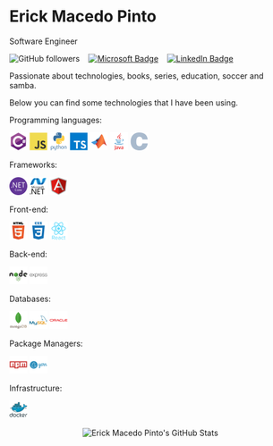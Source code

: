 # Erick Macedo Pinto

Software Engineer

![GitHub followers](https://img.shields.io/github/followers/erickmp07?label=Followers&logo=github&logoColor=white&style=flat-square)&nbsp;&nbsp;&nbsp;
[![Microsoft Badge](https://img.shields.io/badge/-erickmacedo__92@hotmail.com-0078D4?style=flat-square&logo=microsoft&logoColor=white&link=mailto:erimacedo_92@hotmail.com)](mailto:erimacedo_92@hotmail.com)&nbsp;&nbsp;&nbsp;
[![LinkedIn Badge](https://img.shields.io/badge/-Erick%20Macedo%20Pinto-0077B5?style=flat-square&logo=linkedin&logoColor=white&link=https://www.linkedin.com/in/erick-macedo-pinto/)](https://www.linkedin.com/in/erick-macedo-pinto/)

Passionate about technologies, books, series, education, soccer and samba.

Below you can find some technologies that I have been using.

Programming languages:
<p align="left">
    <img src="https://raw.githubusercontent.com/devicons/devicon/master/icons/csharp/csharp-original.svg" alt="C#" title="C#" width="32" height="32"/>
    <img src="https://raw.githubusercontent.com/devicons/devicon/master/icons/javascript/javascript-original.svg" alt="JavaScript" title="JavaScript" width="32" height="32"/>
    <img src="https://raw.githubusercontent.com/devicons/devicon/master/icons/python/python-original-wordmark.svg" alt="Python" title="Python" width="32" height="32" style="background-color:white"/>
    <img src="https://raw.githubusercontent.com/devicons/devicon/master/icons/typescript/typescript-original.svg" alt="TypeScript" title="TypeScript" width="32" height="32"/>
    <img src="https://raw.githubusercontent.com/devicons/devicon/master/icons/matlab/matlab-original.svg" alt="MATLAB" title="MATLAB" width="32" height="32"/>    
    <img src="https://raw.githubusercontent.com/devicons/devicon/master/icons/java/java-original-wordmark.svg" alt="Java" title="Java" width="32" height="32"/>
    <img src="https://raw.githubusercontent.com/devicons/devicon/master/icons/c/c-original.svg" alt="C" title="C" width="32" height="32"/>
</p>

Frameworks:
<p align="left">
    <img src="https://raw.githubusercontent.com/devicons/devicon/master/icons/dotnetcore/dotnetcore-original.svg" alt=".NET Core" title=".NET Core" width="32" height="32" style="background-color:white" />
    <img src="https://raw.githubusercontent.com/devicons/devicon/master/icons/dot-net/dot-net-original-wordmark.svg" alt=".NET" title=".NET" width="32" height="32" style="background-color:white"/>
    <img src="https://raw.githubusercontent.com/devicons/devicon/master/icons/angularjs/angularjs-original.svg" alt="Angular" title="Angular" width="32" height="32" />
</p>

Front-end:
<p align="left">
    <img src="https://raw.githubusercontent.com/devicons/devicon/master/icons/html5/html5-original-wordmark.svg" alt="HTML5" title="HTML5" width="32" height="32" style="background-color:white" />
    <img src="https://raw.githubusercontent.com/devicons/devicon/master/icons/css3/css3-plain-wordmark.svg" alt="CSS3" title="CSS3" width="32" height="32"/>
    <img src="https://raw.githubusercontent.com/devicons/devicon/master/icons/react/react-original-wordmark.svg" alt="React" title="React" width="32" height="32"/>
</p>

Back-end:
<p align="left">
    <img src="https://raw.githubusercontent.com/devicons/devicon/master/icons/nodejs/nodejs-original-wordmark.svg" alt="Node.js" title="Node.js" width="32" height="32" style="background-color:white" />
    <img src="https://raw.githubusercontent.com/devicons/devicon/master/icons/express/express-original-wordmark.svg" alt="Express" title="Express" width="32" height="32" style="background-color:white"/>
</p>

Databases:
<p align="left">
    <img src="https://raw.githubusercontent.com/devicons/devicon/master/icons/mongodb/mongodb-original-wordmark.svg" alt="MongoDB" title="MongoDB" width="32" height="32"/>
    <img src="https://raw.githubusercontent.com/devicons/devicon/master/icons/mysql/mysql-original-wordmark.svg" alt="MySQL" title="MySQL" width="32" height="32"/>
    <img src="https://raw.githubusercontent.com/devicons/devicon/master/icons/oracle/oracle-original.svg" alt="Oracle" title="Oracle" width="32" height="32"/>
</p>

Package Managers:
<p align="left">
    <img src="https://raw.githubusercontent.com/devicons/devicon/master/icons/npm/npm-original-wordmark.svg" alt="npm" title="npm" width="32" height="32"/>
    <img src="https://raw.githubusercontent.com/devicons/devicon/master/icons/yarn/yarn-original-wordmark.svg" alt="Yarn" title="Yarn" width="32" height="32"/>
</p>

Infrastructure:
<p align="left">
    <img src="https://raw.githubusercontent.com/devicons/devicon/master/icons/docker/docker-original-wordmark.svg" alt="Docker" title="Docker" width="32" height="32"/>
</p>

<p align="center">
    <img src="https://github-readme-stats.vercel.app/api?username=erickmp07&count_private=true&theme=dark&show_icons=true" alt="Erick Macedo Pinto's GitHub Stats"/> 
</p>

<!--
**erickmp07/erickmp07** is a ✨ _special_ ✨ repository because its `README.md` (this file) appears on your GitHub profile.

Here are some ideas to get you started:

- 🔭 I’m currently working on ...
- 🌱 I’m currently learning ...
- 👯 I’m looking to collaborate on ...
- 🤔 I’m looking for help with ...
- 💬 Ask me about ...
- 📫 How to reach me: ...
- 😄 Pronouns: ...
- ⚡ Fun fact: ...
-->
